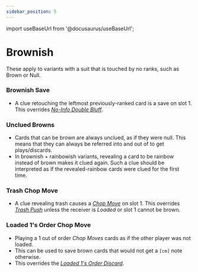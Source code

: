 ```yaml
---
sidebar_position: 5
---
```


import useBaseUrl from '@docusaurus/useBaseUrl';

# Brownish

These apply to variants with a suit that is touched by no ranks, such as Brown or Null.

### Brownish Save
- A clue retouching the leftmost previously-ranked card is a save on slot 1. This overrides [*No-Info Double Bluff*](../learning-path/level-2#the-no-info-double-bluff).

### Unclued Browns
- Cards that can be brown are always unclued, as if they were null. This means that they can always be referred into and out of to get plays/discards.
- In brownish + rainbowish variants, revealing a card to be rainbow instead of brown makes it clued again. Such a clue should be interpreted as if the revealed-rainbow cards were clued for the first time.

### Trash Chop Move
- A clue revealing trash causes a [*Chop Move*](../learning-path/level-3#chop-moves) on slot 1. This overrides [*Trash Push*](../learning-path/level-3#trash-push) unless the receiver is *Loaded* or slot 1 cannot be brown.

### Loaded 1's Order Chop Move
- Playing a 1 out of order *Chop Moves* cards as if the other player was not loaded.
- This can be used to save brown cards that would not get a `[cm]` note otherwise.
- This overrides the [*Loaded 1's Order Discard*](../learning-path/level-7#loaded-1s-order-discard).